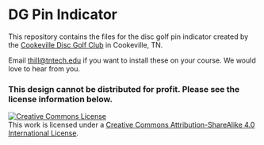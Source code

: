 # DG Pin Indicator
This repository contains the files for the disc golf pin indicator created by the [Cookeville Disc Golf Club](https://www.facebook.com/groups/122397574495499/) in Cookeville, TN.

Email thill@tntech.edu if you want to install these on your course. We would love to hear from you. 

### This design cannot be distributed for profit. Please see the license information below.  

<a rel="license" href="http://creativecommons.org/licenses/by-sa/4.0/"><img alt="Creative Commons License" style="border-width:0" src="https://i.creativecommons.org/l/by-sa/4.0/88x31.png" /></a><br />This work is licensed under a <a rel="license" href="http://creativecommons.org/licenses/by-sa/4.0/">Creative Commons Attribution-ShareAlike 4.0 International License</a>.
